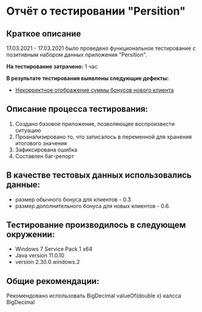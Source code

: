 # Отчёт о тестировании "Persition"

## Краткое описание

17.03.2021 - 17.03.2021 было проведено функциональное тестирование с позитивным набором данных приложения "Persition".

**На тестирование затрачено:** 1 час

**В результате тестирования выявлены следующие дефекты:**
* [Некорректное отображение суммы бонусов нового клиента](https://github.com/Alex-stagemaster/1.2.1_Money-Transfer/issues/1)

## Описание процесса тестирования:
1) Создано базовое приложение, позволяющее воспроизвести ситуацию
2) Проанализировано то, что записалось в переменной для хранения итогового значения
3) Зафиксирована ошибка
4) Составлен баг-репорт

## В качестве тестовых данных использовались данные:
* размер обычного бонуса для клиентов - 0.3
* размер дополнительного бонуса для новых клиентов - 0.6.


## Тестирование производилось в следующем окружении:

* Windows 7 Service Pack 1 x64
* Java version 11.0.10
* version 2.30.0.windows.2


## Общие рекомендации:
Рекомендовано использовать BigDecimal valueOf(double x) калсса BigDecimal
